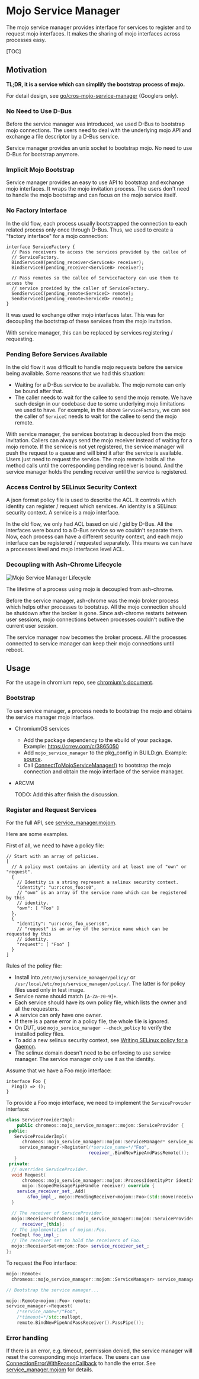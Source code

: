 # Mojo Service Manager

The mojo service manager provides interface for services to register and to
request mojo interfaces. It makes the sharing of mojo interfaces across
processes easy.

[TOC]


## Motivation

**TL;DR, it is a service which can simplify the bootstrap process of mojo.**

For detail design, see
[go/cros-mojo-service-manager](http://go/cros-mojo-service-manager)
(Googlers only).

### No Need to Use D-Bus

Before the service manager was introduced, we used D-Bus to bootstrap mojo
connections. The users need to deal with the underlying mojo API and exchange
a file descriptor by a D-Bus service.

Service manager provides an unix socket to bootstrap mojo. No need to use D-Bus
for bootstrap anymore.

### Implicit Mojo Bootstrap

Service manager provides an easy to use API to bootstrap and exchange mojo
interfaces. It wraps the mojo invitation process. The users don't need to handle
the mojo bootstrap and can focus on the mojo service itself.

### No Factory Interface

In the old flow, each process usually bootstrapped the connection to each
related process only once through D-Bus.
Thus, we used to create a "factory interface" for a mojo connection:

```mojom
interface ServiceFactory {
  // Pass receivers to access the services provided by the callee of
  // ServiceFactory.
  BindServiceA(pending_receiver<ServiceA> receiver);
  BindServiceB(pending_receiver<ServiceB> receiver);

  // Pass remotes so the callee of ServiceFactory can use them to access the
  // service provided by the caller of ServiceFactory.
  SendServiceC(pending_remote<ServiceC> remote);
  SendServiceD(pending_remote<ServiceD> remote);
}
```

It was used to exchange other mojo interfaces later.
This was for decoupling the bootstrap of these services from the mojo
invitation.

With service manager, this can be replaced by services registering / requesting.

### Pending Before Services Available

In the old flow it was difficult to handle mojo requests before the service
being available.
Some reasons that we had this situation:

* Waiting for a D-Bus service to be available. The mojo remote can only be bound
  after that.
* The caller needs to wait for the callee to send the mojo remote.
  We have such design in our codebase due to some underlying mojo limitations we
  used to have.
  For example, in the above `ServiceFactory`, we can see the caller of
  `ServiceC` needs to wait for the callee to send the mojo remote.

With service manager, the services bootstrap is decoupled from the mojo
invitation.
Callers can always send the mojo receiver instead of waiting for a mojo remote.
If the service is not yet registered, the service manager will push the request
to a queue and will bind it after the service is available.
Users just need to request the service. The mojo remote holds all the method
calls until the corresponding pending receiver is bound. And the service manager
holds the pending receiver until the service is registered.

### Access Control by SELinux Security Context

A json format policy file is used to describe the ACL. It controls which
identity can register / request which services.
An identity is a SELinux security context. A service is a mojo interface.

In the old flow, we only had ACL based on uid / gid by D-Bus.
All the interfaces were bound to a D-Bus service so we couldn't separate them.
Now, each process can have a different security context, and each mojo interface
can be registered / requested separately.
This means we can have a processes level and mojo interfaces level ACL.

### Decoupling with Ash-Chrome Lifecycle

![Mojo Service Manager Lifecycle](doc/lifecycle.png)

The lifetime of a process using mojo is decoupled from ash-chrome.

Before the service manager, ash-chrome was the mojo broker process which helps
other processes to bootstrap. All the mojo connection should be shutdown after
the broker is gone. Since ash-chrome restarts between user sessions, mojo
connections between processes couldn't outlive the current user session.

The service manager now becomes the broker process. All the processes connected
to service manager can keep their mojo connections until reboot.

## Usage

For the usage in chromium repo, see [chromium's document](https://chromium.googlesource.com/chromium/src/+/HEAD/chromeos/ash/components/mojo_service_manager/README.md).

### Bootstrap

To use service manager, a process needs to bootstrap the mojo and obtains the
service manager mojo interface.

*   ChromiumOS services

    * Add the package dependency to the ebuild of your package. Example:
    https://crrev.com/c/3865050
    * Add `mojo_service_manager` to the pkg_config in BUILD.gn. Example:
    [source]((https://source.chromium.org/chromium/chromiumos/platform2/+/main:diagnostics/cros_healthd/system/BUILD.gn;l=22;drc=b9054995112cb35f69c569dd28bc59609cab691c)).
    * Call [ConnectToMojoServiceManager()](https://source.chromium.org/chromium/chromiumos/platform2/+/main:mojo_service_manager/lib/connect.h;l=20;drc=b9054995112cb35f69c569dd28bc59609cab691c)
    to bootstrap the mojo connection and obtain the mojo interface of the
    service manager.

*   ARCVM

    TODO: Add this after finish the discussion.

### Register and Request Services

For the full API, see [service_manager.mojom](https://source.chromium.org/chromium/chromiumos/platform2/+/main:mojo_service_manager/lib/mojom/service_manager.mojom).

Here are some examples.

First of all, we need to have a policy file:

```jsonc
// Start with an array of policies.
[
  // A policy must contains an identity and at least one of "own" or "request".
  {
    // Identity is a string represent a selinux security context.
    "identity": "u:r:cros_foo:s0",
    // "own" is an array of the service name which can be registered by this
    // identity.
    "own": [ "Foo" ]
  },
  {
    "identity": "u:r:cros_foo_user:s0",
    // "request" is an array of the service name which can be requested by this
    // identity.
    "request": [ "Foo" ]
  }
]
```

Rules of the policy file:

*   Install into `/etc/mojo/service_manager/policy/` or
    `/usr/local/etc/mojo/service_manager/policy/`. The latter is for policy
    files used only in test image.
*   Service name should match `[A-Za-z0-9]+`.
*   Each service should have its own policy file, which lists the owner and all
    the requesters.
*   A service can only have one owner.
*   If there is a parse error in a policy file, the whole file is ignored.
*   On DUT, use `mojo_service_manager --check_policy` to verify the installed
    policy files.
*   To add a new selinux security context, see [Writing SELinux policy for a daemon](https://chromium.googlesource.com/chromiumos/docs/+/HEAD/security/selinux.md#writing-selinux-policy-for-a-daemon).
*   The selinux domain doesn't need to be enforcing to use service manager. The
    service manager only use it as the identity.

Assume that we have a Foo mojo interface:

```mojom
interface Foo {
  Ping() => ();
}
```

To provide a Foo mojo interface, we need to implement the `ServiceProvider`
interface:

```cpp
class ServiceProviderImpl:
    public chromeos::mojo_service_manager::mojom::ServiceProvider {
 public:
   ServiceProviderImpl(
      chromeos::mojo_service_manager::mojom::ServiceManager* service_manager) {
     service_manager->Register(/*service_name=*/"Foo",
                               receiver_.BindNewPipeAndPassRemote());
   }
 private:
  // overrides ServiceProvider.
  void Request(
      chromeos::mojo_service_manager::mojom::ProcessIdentityPtr identity,
      mojo::ScopedMessagePipeHandle receiver) override {
    service_receiver_set_.Add(
        &foo_impl_, mojo::PendingReceiver<mojom::Foo>(std::move(receiver)));
  }

  // The receiver of ServiceProvider.
  mojo::Receiver<chromeos::mojo_service_manager::mojom::ServiceProvider>
      receiver_{this};
  // The implementation of mojom::Foo.
  FooImpl foo_impl_;
  // The receiver set to hold the receivers of Foo.
  mojo::ReceiverSet<mojom::Foo> service_receiver_set_;
};
```

To request the Foo interface:

```cpp
mojo::Remote<
  chromeos::mojo_service_manager::mojom::ServiceManager> service_manager;

// Bootstrap the service manager...

mojo::Remote<mojom::Foo> remote;
service_manager->Request(
    /*service_name=*/"Foo",
    /*timeout=*/std::nullopt,
    remote.BindNewPipeAndPassReceiver().PassPipe());
```

### Error handling

If there is an error, e.g. timeout, permission denied, the service manager will
reset the corresponding mojo interface.
The users can use
[ConnectionErrorWithReasonCallback](https://source.chromium.org/chromium/chromium/src/+/main:mojo/public/cpp/bindings/connection_error_callback.h;l=15;drc=8d399817282e3c12ed54eb23ec42a5e418298ec6)
to handle the error.
See [service_manager.mojom](https://source.chromium.org/chromium/chromiumos/platform2/+/main:mojo_service_manager/lib/mojom/service_manager.mojom) for details.
